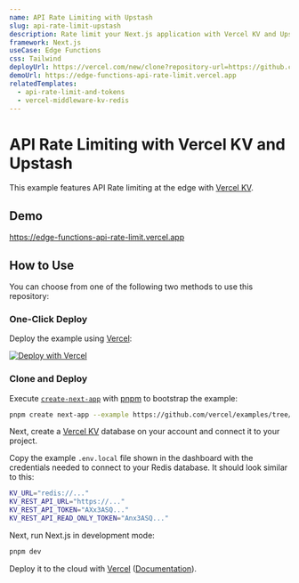 ```yaml
---
name: API Rate Limiting with Upstash
slug: api-rate-limit-upstash
description: Rate limit your Next.js application with Vercel KV and Upstash.
framework: Next.js
useCase: Edge Functions
css: Tailwind
deployUrl: https://vercel.com/new/clone?repository-url=https://github.com/vercel/examples/tree/main/edge-functions/api-rate-limit?project-name=api-rate-limit&repository-name=api-rate-limit&stores=%5B%7B"type"%3A"kv"%7D%5D
demoUrl: https://edge-functions-api-rate-limit.vercel.app
relatedTemplates:
  - api-rate-limit-and-tokens
  - vercel-middleware-kv-redis
---
```


# API Rate Limiting with Vercel KV and Upstash

This example features API Rate limiting at the edge with [Vercel KV](https://vercel.com/docs/storage/vercel-kv).

## Demo

https://edge-functions-api-rate-limit.vercel.app

## How to Use

You can choose from one of the following two methods to use this repository:

### One-Click Deploy

Deploy the example using [Vercel](https://vercel.com?utm_source=github&utm_medium=readme):

[![Deploy with Vercel](https://vercel.com/button)](https://vercel.com/new/clone?repository-url=https://github.com/vercel/examples/tree/main/edge-functions/api-rate-limit?project-name=api-rate-limit&repository-name=api-rate-limit&stores=%5B%7B"type"%3A"kv"%7D%5D)

### Clone and Deploy

Execute [`create-next-app`](https://github.com/vercel/next.js/tree/canary/packages/create-next-app) with [pnpm](https://pnpm.io/installation) to bootstrap the example:

```bash
pnpm create next-app --example https://github.com/vercel/examples/tree/main/edge-functions/api-rate-limit api-rate-limit
```

Next, create a [Vercel KV](https://vercel.com/docs/storage/vercel-kv) database on your account and connect it to your project.

Copy the example `.env.local` file shown in the dashboard with the credentials needed to connect to your Redis database. It should look similar to this:

```bash
KV_URL="redis://..."
KV_REST_API_URL="https://..."
KV_REST_API_TOKEN="AXx3ASQ..."
KV_REST_API_READ_ONLY_TOKEN="Anx3ASQ..."
```

Next, run Next.js in development mode:

```bash
pnpm dev
```

Deploy it to the cloud with [Vercel](https://vercel.com/new?utm_source=github&utm_medium=readme&utm_campaign=edge-middleware-eap) ([Documentation](https://nextjs.org/docs/deployment)).
